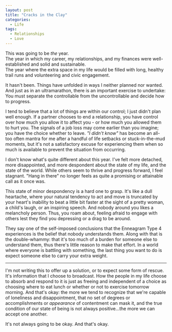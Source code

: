 ```yaml
---
layout: post
title: "Cracks in the Clay"
categories:
  - Life
tags:
  - Relationships
  - Love
---
```


This was going to be *the* year.  
The year in which my career, my relationships, and my finances were well-established and solid and sustainable.  
The year where the extra space in my life would be filled with long, healthy trail runs and volunteering and civic engagement.  

It hasn't been. Things have unfolded in ways I neither planned nor wanted. And just as in an ultramarathon, there is an important exercise to undertake: You must separate the controllable from the uncontrollable and decide how to progress.

I tend to believe that a lot of things are within our control; I just didn't plan well enough. If a partner chooses to end a relationship, you have control over how much you allow it to affect you - or how much you allowed them to hurt you. The signals of a job loss may come earlier than you imagine; you have the choice whether to leave. *"I didn't know"* has become an all-too often mantra for me after a handful of life setbacks or stuck-in-the-mud moments, but it's not a satisfactory excuse for experiencing them when so much is available to prevent the situation from occurring.  

I don't know what's quite different about this year. I've felt more detached, more disappointed, and more despondent about the state of my life, and the state of the world. While others seem to thrive and progress forward, I feel stagnant. "Hang in there" no longer feels as quite a promising or attainable call as it once was.  

This state of minor despondency is a hard one to grasp. It's like a dull heartache, where your natural tendency to act and move is truncated by your heart's inability to beat a little bit faster at the sight of a pretty woman, a child's laugh, or an inspiring speech. And nobody around you likes a melancholy person. Thus, you roam about, feeling afraid to engage with others lest they find you depressing or a drag to be around.  

They say one of the self-imposed conclusions that the Enneagram Type 4 experiences is the belief that nobody understands them. Along with that is the double-whammy: that it's too much of a burden for someone else to understand them, thus there's little reason to make that effort. In a world where everyone is battling with something, the last thing you want to do is expect someone else to carry your extra weight.  

-----

I'm not writing this to offer up a solution, or to expect some form of rescue. It's information that I choose to broadcast. How the people in my life choose to absorb and respond to it is just as freeing and independent of a choice as choosing where to eat lunch or whether or not to exercise tomorrow morning. And that's okay: the more we tend to recognize that we're capable of loneliness and disappointment, that no set of degrees or accomplishments or *appearance* of contentment can mask it, and the true condition of our state of being is not always positive...the more we can accept one another.  

It's not always going to be okay. And that's okay.
